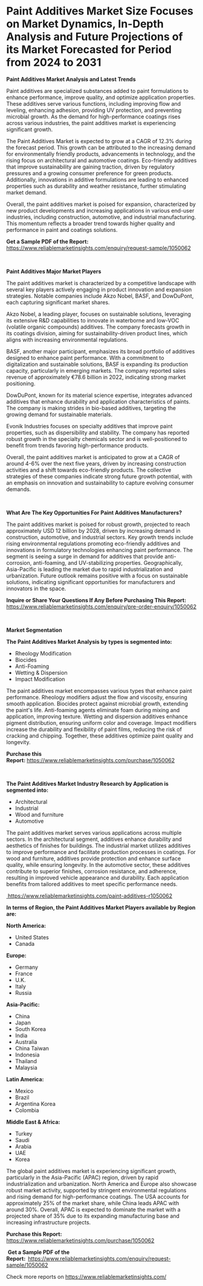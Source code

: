 <p><h1>Paint Additives Market Size Focuses on Market Dynamics, In-Depth Analysis and Future Projections of its Market Forecasted for Period from 2024 to 2031</h1></p><p><strong>Paint Additives Market Analysis and Latest Trends</strong></p>
<p><p>Paint additives are specialized substances added to paint formulations to enhance performance, improve quality, and optimize application properties. These additives serve various functions, including improving flow and leveling, enhancing adhesion, providing UV protection, and preventing microbial growth. As the demand for high-performance coatings rises across various industries, the paint additives market is experiencing significant growth.</p><p>The Paint Additives Market is expected to grow at a CAGR of 12.3% during the forecast period. This growth can be attributed to the increasing demand for environmentally friendly products, advancements in technology, and the rising focus on architectural and automotive coatings. Eco-friendly additives that improve sustainability are gaining traction, driven by regulatory pressures and a growing consumer preference for green products. Additionally, innovations in additive formulations are leading to enhanced properties such as durability and weather resistance, further stimulating market demand. </p><p>Overall, the paint additives market is poised for expansion, characterized by new product developments and increasing applications in various end-user industries, including construction, automotive, and industrial manufacturing. This momentum reflects a broader trend towards higher quality and performance in paint and coatings solutions.</p></p>
<p><strong>Get a Sample PDF of the Report:&nbsp;</strong> <a href="https://www.reliablemarketinsights.com/enquiry/request-sample/1050062?utm_campaign=1197&utm_medium=2&utm_source=Github&utm_content=ia&utm_term=07112024&utm_id=paint-additives">https://www.reliablemarketinsights.com/enquiry/request-sample/1050062</a></p>
<p>&nbsp;</p>
<p><strong>Paint Additives Major Market Players</strong></p>
<p><p>The paint additives market is characterized by a competitive landscape with several key players actively engaging in product innovation and expansion strategies. Notable companies include Akzo Nobel, BASF, and DowDuPont, each capturing significant market shares. </p><p>Akzo Nobel, a leading player, focuses on sustainable solutions, leveraging its extensive R&D capabilities to innovate in waterborne and low-VOC (volatile organic compounds) additives. The company forecasts growth in its coatings division, aiming for sustainability-driven product lines, which aligns with increasing environmental regulations.</p><p>BASF, another major participant, emphasizes its broad portfolio of additives designed to enhance paint performance. With a commitment to digitalization and sustainable solutions, BASF is expanding its production capacity, particularly in emerging markets. The company reported sales revenue of approximately €78.6 billion in 2022, indicating strong market positioning.</p><p>DowDuPont, known for its material science expertise, integrates advanced additives that enhance durability and application characteristics of paints. The company is making strides in bio-based additives, targeting the growing demand for sustainable materials.</p><p>Evonik Industries focuses on specialty additives that improve paint properties, such as dispersibility and stability. The company has reported robust growth in the specialty chemicals sector and is well-positioned to benefit from trends favoring high-performance products.</p><p>Overall, the paint additives market is anticipated to grow at a CAGR of around 4-6% over the next five years, driven by increasing construction activities and a shift towards eco-friendly products. The collective strategies of these companies indicate strong future growth potential, with an emphasis on innovation and sustainability to capture evolving consumer demands.</p></p>
<p>&nbsp;</p>
<p><strong>What Are The Key Opportunities For Paint Additives Manufacturers?</strong></p>
<p><p>The paint additives market is poised for robust growth, projected to reach approximately USD 12 billion by 2028, driven by increasing demand in construction, automotive, and industrial sectors. Key growth trends include rising environmental regulations promoting eco-friendly additives and innovations in formulatory technologies enhancing paint performance. The segment is seeing a surge in demand for additives that provide anti-corrosion, anti-foaming, and UV-stabilizing properties. Geographically, Asia-Pacific is leading the market due to rapid industrialization and urbanization. Future outlook remains positive with a focus on sustainable solutions, indicating significant opportunities for manufacturers and innovators in the space.</p></p>
<p><strong>Inquire or Share Your Questions If Any Before Purchasing This Report:</strong> <a href="https://www.reliablemarketinsights.com/enquiry/pre-order-enquiry/1050062?utm_campaign=1197&utm_medium=2&utm_source=Github&utm_content=ia&utm_term=07112024&utm_id=paint-additives">https://www.reliablemarketinsights.com/enquiry/pre-order-enquiry/1050062</a></p>
<p>&nbsp;</p>
<p><strong>Market Segmentation</strong></p>
<p><strong>The Paint Additives Market Analysis by types is segmented into:</strong></p>
<p><ul><li>Rheology Modification</li><li>Biocides</li><li>Anti-Foaming</li><li>Wetting & Dispersion</li><li>Impact Modification</li></ul></p>
<p><p>The paint additives market encompasses various types that enhance paint performance. Rheology modifiers adjust the flow and viscosity, ensuring smooth application. Biocides protect against microbial growth, extending the paint's life. Anti-foaming agents eliminate foam during mixing and application, improving texture. Wetting and dispersion additives enhance pigment distribution, ensuring uniform color and coverage. Impact modifiers increase the durability and flexibility of paint films, reducing the risk of cracking and chipping. Together, these additives optimize paint quality and longevity.</p></p>
<p><strong>Purchase this Report:&nbsp;</strong><a href="https://www.reliablemarketinsights.com/purchase/1050062?utm_campaign=1197&utm_medium=2&utm_source=Github&utm_content=ia&utm_term=07112024&utm_id=paint-additives">https://www.reliablemarketinsights.com/purchase/1050062</a></p>
<p>&nbsp;</p>
<p><strong>The Paint Additives Market Industry Research by Application is segmented into:</strong></p>
<p><ul><li>Architectural</li><li>Industrial</li><li>Wood and furniture</li><li>Automotive</li></ul></p>
<p><p>The paint additives market serves various applications across multiple sectors. In the architectural segment, additives enhance durability and aesthetics of finishes for buildings. The industrial market utilizes additives to improve performance and facilitate production processes in coatings. For wood and furniture, additives provide protection and enhance surface quality, while ensuring longevity. In the automotive sector, these additives contribute to superior finishes, corrosion resistance, and adherence, resulting in improved vehicle appearance and durability. Each application benefits from tailored additives to meet specific performance needs.</p></p>
<p><a href="https://www.reliablemarketinsights.com/paint-additives-r1050062?utm_campaign=1197&utm_medium=2&utm_source=Github&utm_content=ia&utm_term=07112024&utm_id=paint-additives">&nbsp;https://www.reliablemarketinsights.com/paint-additives-r1050062</a></p>
<p><strong>In terms of Region, the Paint Additives Market Players available by Region are:</strong></p>
<p>
    <p> <strong> North America: </strong>
        <ul>
            <li>United States</li>
            <li>Canada</li>
        </ul>
        </p> 
    <p> <strong> Europe: </strong>
        <ul>
            <li>Germany</li>
            <li>France</li>
            <li>U.K.</li>
            <li>Italy</li>
            <li>Russia</li>
        </ul>
        </p> 
    <p> <strong> Asia-Pacific: </strong>
        <ul>
            <li>China</li>
            <li>Japan</li>
            <li>South Korea</li>
            <li>India</li>
            <li>Australia</li>
            <li>China Taiwan</li>
            <li>Indonesia</li>
            <li>Thailand</li>
            <li>Malaysia</li>
        </ul>
        </p> 
    <p> <strong> Latin America: </strong>
        <ul>
            <li>Mexico</li>
            <li>Brazil</li>
            <li>Argentina Korea</li>
            <li>Colombia</li>
        </ul>
        </p> 
    <p> <strong> Middle East & Africa: </strong>
        <ul>
            <li>Turkey</li>
            <li>Saudi</li>
            <li>Arabia</li>
            <li>UAE</li>
            <li>Korea</li>
        </ul>
    </p>
    </p>
<p><p>The global paint additives market is experiencing significant growth, particularly in the Asia-Pacific (APAC) region, driven by rapid industrialization and urbanization. North America and Europe also showcase robust market activity, supported by stringent environmental regulations and rising demand for high-performance coatings. The USA accounts for approximately 25% of the market share, while China leads APAC with around 30%. Overall, APAC is expected to dominate the market with a projected share of 35% due to its expanding manufacturing base and increasing infrastructure projects.</p></p>
<p><strong>Purchase this Report: </strong><a href="https://www.reliablemarketinsights.com/purchase/1050062?utm_campaign=1197&utm_medium=2&utm_source=Github&utm_content=ia&utm_term=07112024&utm_id=paint-additives">https://www.reliablemarketinsights.com/purchase/1050062</a></p>
<p>&nbsp;<strong>Get a Sample PDF of the Report:&nbsp;&nbsp;</strong><a href="https://www.reliablemarketinsights.com/enquiry/request-sample/1050062?utm_campaign=1197&utm_medium=2&utm_source=Github&utm_content=ia&utm_term=07112024&utm_id=paint-additives">https://www.reliablemarketinsights.com/enquiry/request-sample/1050062</a></p>
<p><strong></strong></p>
<p>Check more reports on <a href="https://www.reliablemarketinsights.com/?utm_campaign=1197&utm_medium=2&utm_source=Github&utm_content=ia&utm_term=07112024&utm_id=paint-additives">https://www.reliablemarketinsights.com/</a></p>